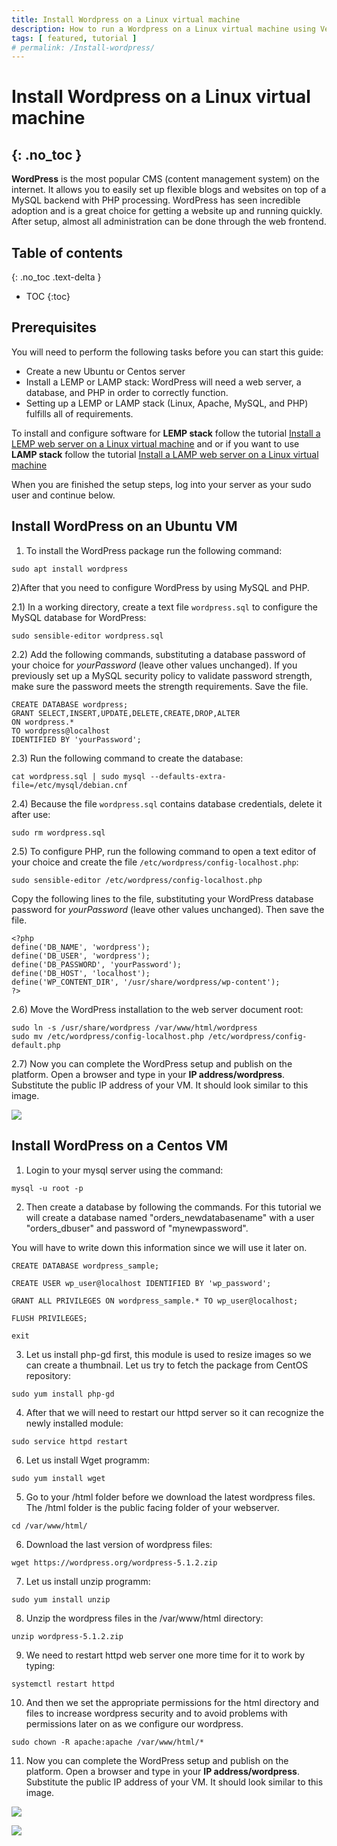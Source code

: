 ```yaml
---
title: Install Wordpress on a Linux virtual machine
description: How to run a Wordpress on a Linux virtual machine using Ventus cloud
tags: [ featured, tutorial ]
# permalink: /Install-wordpress/
---
```

# Install Wordpress on a Linux virtual machine
{: .no_toc }
---
**WordPress** is the most popular CMS (content management system) on the internet. It allows you to easily set up flexible blogs and websites on top of a MySQL backend with PHP processing. WordPress has seen incredible adoption and is a great choice for getting a website up and running quickly. After setup, almost all administration can be done through the web frontend.


## Table of contents
{: .no_toc .text-delta }

* TOC
{:toc}

## Prerequisites

You will need to perform the following tasks before you can start this guide: 
- Create a new Ubuntu or Centos server   
- Install a LEMP or LAMP stack: WordPress will need a web server, a database, and PHP in order to correctly function.
- Setting up a LEMP or LAMP stack (Linux, Apache, MySQL, and PHP) fulfills all of requirements.

To install and configure software for **LEMP stack** follow the tutorial [Install a LEMP web server on a Linux virtual machine](https://ventuscloud.eu/docs/tutorials/Install-LEMP+centos) and or if you want to use **LAMP stack** follow the tutorial [Install a LAMP web server on a Linux virtual machine](https://ventuscloud.eu/docs/tutorials/Install-LAMP+centos)

When you are finished the setup steps, log into your server as your sudo user and continue below.

## Install WordPress on an Ubuntu VM

1) To install the WordPress package run the following command:

```
sudo apt install wordpress    
```

2)After that you need to configure WordPress by using MySQL and PHP.

2.1) In a working directory, create a text file `wordpress.sql` to configure the MySQL database for WordPress: 

```
sudo sensible-editor wordpress.sql
```  

2.2) Add the following commands, substituting a database password of your choice for *yourPassword* (leave other values unchanged). If you previously set up a MySQL security policy to validate password strength, make sure the password meets the strength requirements. Save the file.

```  
CREATE DATABASE wordpress;  
GRANT SELECT,INSERT,UPDATE,DELETE,CREATE,DROP,ALTER  
ON wordpress.*  
TO wordpress@localhost 
IDENTIFIED BY 'yourPassword';  
```

2.3) Run the following command to create the database:  

```
cat wordpress.sql | sudo mysql --defaults-extra-file=/etc/mysql/debian.cnf  
```

2.4) Because the file `wordpress.sql` contains database credentials, delete it after use:  

```
sudo rm wordpress.sql
```

2.5) To configure PHP, run the following command to open a text editor of your choice and create the file `/etc/wordpress/config-localhost.php`:  

```
sudo sensible-editor /etc/wordpress/config-localhost.php
```  

Copy the following lines to the file, substituting your WordPress database password for *yourPassword* (leave other values unchanged). Then save the file.

```  
<?php
define('DB_NAME', 'wordpress');  
define('DB_USER', 'wordpress');  
define('DB_PASSWORD', 'yourPassword');  
define('DB_HOST', 'localhost'); 
define('WP_CONTENT_DIR', '/usr/share/wordpress/wp-content');  
?>  
```

2.6) Move the WordPress installation to the web server document root: 

```
sudo ln -s /usr/share/wordpress /var/www/html/wordpress  
sudo mv /etc/wordpress/config-localhost.php /etc/wordpress/config-default.php
``` 

2.7) Now you can complete the WordPress setup and publish on the platform. Open a browser and type in your **IP address/wordpress**. Substitute the public IP address of your VM. It should look similar to this image.

![](../../assets/img/LAMP/LAMP5.png) 


## Install WordPress on a Centos VM

1) Login to your mysql server using the command:

```
mysql -u root -p
```

2) Then create a database by following the commands. For this tutorial we will create a database named "orders_newdatabasename" with a user "orders_dbuser" and password of "mynewpassword".

You will have to write down this information since we will use it later on.

```
CREATE DATABASE wordpress_sample;

CREATE USER wp_user@localhost IDENTIFIED BY 'wp_password';

GRANT ALL PRIVILEGES ON wordpress_sample.* TO wp_user@localhost;

FLUSH PRIVILEGES;

exit
```

3) Let us install php-gd first, this module is used to resize images so we can create a thumbnail. Let us try to fetch the package from CentOS repository:

```
sudo yum install php-gd
```
4) After that we will need to restart our httpd server so it can recognize the newly installed module:

```
sudo service httpd restart
```

6) Let us install Wget programm:

```
sudo yum install wget
```

5) Go to your /html folder before we download the latest wordpress files. The /html folder is the public facing folder of your webserver.

```
cd /var/www/html/
```

6) Download the last version of wordpress files:

```
wget https://wordpress.org/wordpress-5.1.2.zip
```

7) Let us install unzip programm:

```
sudo yum install unzip
```

8) Unzip the wordpress files in the /var/www/html directory:

```
unzip wordpress-5.1.2.zip
```

9) We need to restart httpd web server one more time for it to work by typing:

```
systemctl restart httpd
```

10) And then we set the appropriate permissions for the html directory and files to increase wordpress security and to avoid problems with permissions later on as we configure our wordpress.

```
sudo chown -R apache:apache /var/www/html/*
```

11) Now you can complete the WordPress setup and publish on the platform. Open a browser and type in your **IP address/wordpress**. Substitute the public IP address of your VM. It should look similar to this image.

![](../../assets/img/LAMP/centos4.png)

![](../../assets/img/LAMP/centos5.png)

